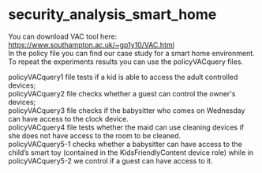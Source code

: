 # security_analysis_smart_home

You can download VAC tool here: https://www.southampton.ac.uk/~gp1y10/VAC.html <br />
In the policy file you can find our case study for a smart home environment. <br />
To repeat the experiments results you can use the policyVACquery files.<br />

policyVACquery1 file tests if a kid is able to access the adult controlled devices; <br />
policyVACquery2 file checks whether a guest can control the owner's devices; <br />
policyVACquery3 file checks if the babysitter who comes on Wednesday can have access to the clock device. <br />
policyVACquery4 file tests whether the maid can use cleaning devices if she does not have access to the room to be cleaned. <br />
policyVACquery5-1 checks whether a babysitter can have access to the child’s smart toy (contained in the KidsFriendlyContent device role) while in policyVACquery5-2 we control if a guest can have access to it.
